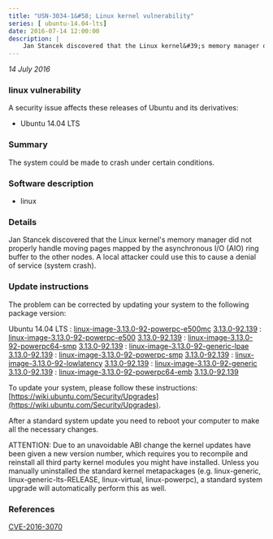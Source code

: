 ```yaml
---
title: "USN-3034-1&#58; Linux kernel vulnerability"
series: [ ubuntu-14.04-lts]
date: 2016-07-14 12:00:00
description: |
    Jan Stancek discovered that the Linux kernel&#39;s memory manager did not properly handle moving pages mapped by the asynchronous I/O (AIO) ring buffer to the other nodes. A local attacker could use this to cause a denial of service (system crash). 
--- 
```

 
 

*14 July 2016*

### linux vulnerability

A security issue affects these releases of Ubuntu and its derivatives:

* Ubuntu 14.04 LTS

### Summary

The system could be made to crash under certain conditions. 

### Software description

* linux 

### Details

Jan Stancek discovered that the Linux kernel&#39;s memory manager did not properly handle moving pages mapped by the asynchronous I/O (AIO) ring buffer to the other nodes. A local attacker could use this to cause a denial of service (system crash). 

### Update instructions

The problem can be corrected by updating your system to the following package version:

Ubuntu 14.04 LTS
 : [linux-image-3.13.0-92-powerpc-e500mc](https://launchpad.net/ubuntu/+source/linux) <span> [3.13.0-92.139](https://launchpad.net/ubuntu/+source/linux/3.13.0-92.139) </span> 
 : [linux-image-3.13.0-92-powerpc-e500](https://launchpad.net/ubuntu/+source/linux) <span> [3.13.0-92.139](https://launchpad.net/ubuntu/+source/linux/3.13.0-92.139) </span> 
 : [linux-image-3.13.0-92-powerpc64-smp](https://launchpad.net/ubuntu/+source/linux) <span> [3.13.0-92.139](https://launchpad.net/ubuntu/+source/linux/3.13.0-92.139) </span> 
 : [linux-image-3.13.0-92-generic-lpae](https://launchpad.net/ubuntu/+source/linux) <span> [3.13.0-92.139](https://launchpad.net/ubuntu/+source/linux/3.13.0-92.139) </span> 
 : [linux-image-3.13.0-92-powerpc-smp](https://launchpad.net/ubuntu/+source/linux) <span> [3.13.0-92.139](https://launchpad.net/ubuntu/+source/linux/3.13.0-92.139) </span> 
 : [linux-image-3.13.0-92-lowlatency](https://launchpad.net/ubuntu/+source/linux) <span> [3.13.0-92.139](https://launchpad.net/ubuntu/+source/linux/3.13.0-92.139) </span> 
 : [linux-image-3.13.0-92-generic](https://launchpad.net/ubuntu/+source/linux) <span> [3.13.0-92.139](https://launchpad.net/ubuntu/+source/linux/3.13.0-92.139) </span> 
 : [linux-image-3.13.0-92-powerpc64-emb](https://launchpad.net/ubuntu/+source/linux) <span> [3.13.0-92.139](https://launchpad.net/ubuntu/+source/linux/3.13.0-92.139) </span> 

To update your system, please follow these instructions: [https://wiki.ubuntu.com/Security/Upgrades](https://wiki.ubuntu.com/Security/Upgrades).

After a standard system update you need to reboot your computer to make all the necessary changes.

ATTENTION: Due to an unavoidable ABI change the kernel updates have been given a new version number, which requires you to recompile and reinstall all third party kernel modules you might have installed. Unless you manually uninstalled the standard kernel metapackages (e.g. linux-generic, linux-generic-lts-RELEASE, linux-virtual, linux-powerpc), a standard system upgrade will automatically perform this as well. 

### References

 
 [CVE-2016-3070](http://people.ubuntu.com/~ubuntu-security/cve/CVE-2016-3070)
 

